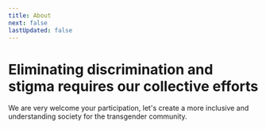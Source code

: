 ```yaml
---
title: About
next: false
lastUpdated: false
---
```


# Eliminating discrimination and stigma requires our collective efforts

We are very welcome your participation, let's create a more inclusive and understanding society for the transgender community.

<script setup>
import { VPTeamMembers } from 'vitepress/theme'
const members = [
  {
    avatar: '/profile1.png',
    name: 'Kanako',
    title: 'Creator'
  },
  {
    avatar: '/profile2.png',
    name: 'My friends',
    title: 'Who supported me along the way'
  }
]
</script>
<VPTeamMembers size="medium" :members="members" />

